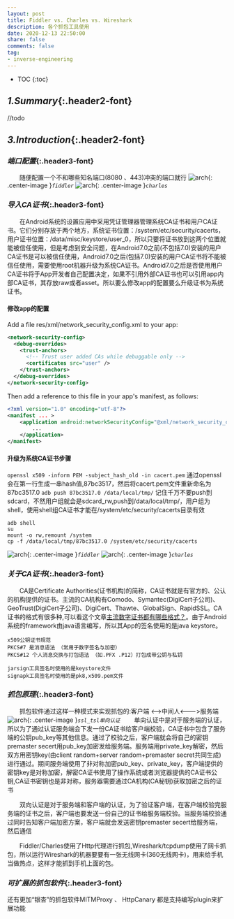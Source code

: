 ```yaml
---
layout: post
title: Fiddler vs. Charles vs. Wireshark
description: 各个抓包工具使用
date: 2020-12-13 22:50:00
share: false
comments: false
tag:
- inverse-engineering
---
```

* TOC
{:toc}
## *1.Summary*{:.header2-font}
//todo
## *3.Introduction*{:.header2-font}
### *端口配置*{:.header3-font}
&emsp;&emsp;随便配置一个不和哪些知名端口(8080 、443)冲突的端口就行
![arch]({{site.baseurl}}/asset/crawler/fiddler1.png){: .center-image }_`fiddler`_
![arch]({{site.baseurl}}/asset/crawler/charles1.png){: .center-image }_`charles`_
### *导入CA证书*{:.header3-font}
&emsp;&emsp;在Android系统的设置应用中采用凭证管理器管理系统CA证书和用户CA证书。它们分别存放于两个地方，系统证书位置：/system/etc/security/cacerts，用户证书位置：/data/misc/keystore/user_0，所以只要将证书放到这两个位置就能被信任使用，但是考虑到安全问题，在Android7.0之前(不包括7.0)安装的用户CA证书是可以被信任使用，Android7.0之后(包括7.0)安装的用户CA证书将不能被信任使用，需要使用root机器升级为系统CA证书。Android7.0之后是否使用用户CA证书将于App开发者自己配置决定，如果不引用外部CA证书也可以引用app内部CA证书，其存放raw或者asset。所以要么修改app的配置要么升级证书为系统证书。

#### 修改app的配置
Add a file res/xml/network_security_config.xml to your app:
```xml
<network-security-config> 
  <debug-overrides> 
    <trust-anchors> 
      <!-- Trust user added CAs while debuggable only -->
      <certificates src="user" /> 
    </trust-anchors> 
  </debug-overrides> 
</network-security-config>
```
Then add a reference to this file in your app's manifest, as follows:
```xml
<?xml version="1.0" encoding="utf-8"?>
<manifest ... >
    <application android:networkSecurityConfig="@xml/network_security_config" ... >
        ...
    </application>
</manifest>
```
#### 升级为系统CA证书步骤
`openssl x509 -inform PEM -subject_hash_old -in cacert.pem`
通过openssl会在第一行生成一串hash值,87bc3517，然后将cacert.pem文件重新命名为87bc3517.0
`adb push 87bc3517.0 /data/local/tmp/`
记住千万不要push到sdcard，不然用户组就会是sdcard_rw,push到/data/local/tmp/，用户组为shell，使用shell组CA证书才能在/system/etc/security/cacerts目录有效
```
adb shell
su
mount -o rw,remount /system
cp -f /data/local/tmp/87bc3517.0 /system/etc/security/cacerts
```
![arch]({{site.baseurl}}/asset/crawler/fiddler2.png){: .center-image }_`fiddler`_
![arch]({{site.baseurl}}/asset/crawler/charles2.png){: .center-image }_`charles`_
### *关于CA证书*{:.header3-font}
&emsp;&emsp;CA是Certificate Authorities(证书机构)的简称，CA证书就是有官方的、公认的机构提供的证书。主流的CA机构有Comodo、Symantec(DigiCert子公司)、GeoTrust(DigiCert子公司)、DigiCert、Thawte、GlobalSign、RapidSSL。CA证书的格式有很多种,可以看这个文章[主流数字证书都有哪些格式？](https://www.alibabacloud.com/help/zh/doc-detail/42214.htm)。由于Android系统的framework由java语言编写，所以其App的签名使用的是java keystore。
```
x509公钥证书规范
PKCS#7 是消息语法 （常用于数字签名与加密）
PKCS#12 个人消息交换与打包语法 （如.PFX .P12）打包成带公钥与私钥

jarsign工具签名时使用的是keystore文件
signapk工具签名时使用的是pk8,x509.pem文件

```

### *抓包原理*{:.header3-font}
&emsp;&emsp;抓包软件通过这样一种模式来实现抓包的:客户端 <-->中间人<--->服务端
![arch]({{site.baseurl}}/asset/crawler/ssl_tsl单向认证.png){: .center-image }_`ssl_tsl单向认证`_
&emsp;&emsp;单向认证中是对于服务端的认证，所以为了通过认证服务端会下发一份CA证书给客户端校验，CA证书中包含了服务端的公钥pub_key等其他信息。通过了校验之后，客户端就会将自己的密钥premaster secert用pub_key加密发给服务端。服务端用private_key解密，然后双方用密钥key(由client random+server random+premaster secret共同生成)进行通过。期间服务端使用了非对称加密pub_key、private_key，客户端提供的密钥key是对称加密，解密CA证书使用了操作系统或者浏览器提供的CA证书公钥,CA证书密钥也是非对称，服务器需要通过CA机构(CA秘钥)获取加密之后的证书

&emsp;&emsp;双向认证是对于服务端和客户端的认证，为了验证客户端，在客户端校验完服务端的证书之后，客户端也要发送一份自己的证书给服务端校验。当服务端校验通过同时告知客户端加密方案，客户端就会发送密钥premaster secert给服务端，然后通信

&emsp;&emsp;Fiddler/Charles使用了Http代理进行抓包,Wireshark/tcpdump使用了网卡抓包，所以运行Wireshark的机器要要有一张无线网卡(360无线网卡)，用来给手机当做热点，这样才能抓到手机上面的包。

### *可扩展的抓包软件*{:.header3-font}
还有更加“银杏”的抓包软件MITMProxy 、 HttpCanary 都是支持编写plugin来扩展功能
